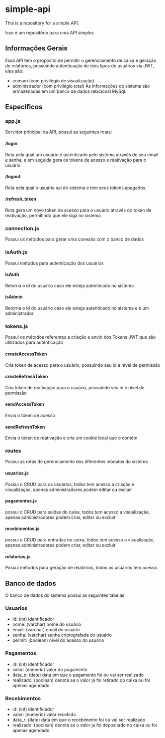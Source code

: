 # simple-api
This is a repository for a simple API, 

Isso é um repositório para uma API simples


## Informações Gerais
Essa API tem o propósito de permitir o gerenciamento de caixa e geração de relatórios, possuindo autenticação de dois tipos de usuários via JWT, eles são:
- comum (com privilégio de visualização) 
- administrador (com privilégio total)
As informações do sistema são armazenadas em um banco de dados relacional MySql.

## Específicos

### app.js
Servidor principal da API, possui as seguintes rotas:

#### /login
Rota pela qual um usuário é autenticado pelo sistema através de seu email e senha, e em seguida gera os tokens de acesso e reativação para o usuário

#### /logout
Rota pela qual o usuário sai do sistema e tem seus tokens apagados.

#### /refresh_token
Rota gera um novo token de acesso para o usuário através do token de reativação, permitindo que ele siga no sistema

### connection.js
Possui os métodos para gerar uma conexão com o banco de dados

### isAuth.js
Possui métodos para autenticação dos usuários

#### isAuth
Retorna o id do usuário caso ele esteja autenticado no sistema

#### isAdmin
Retorna o id do usuário caso ele esteja autenticado no sistema e é um administrador

### tokens.js
Possui os métodos referentes a criação e envio dos Tokens JWT que são utilizados para autenticação

#### createAccessToken
Cria token de acesso para o usuário, possuindo seu id e nível de permissão
#### createRefreshToken
Cria token de reativação para o usuário, possuindo seu id e nível de permissão
#### sendAccessToken
Envia o token de acesso
#### sendRefreshToken
Envia o token de reativação e cria um cookie local que o contém

### routes
Possui as rotas de gerenciamento dos diferentes módulos do sistema

#### usuarios.js
Possui o CRUD para os usuários, todos tem acesso a criação e visualização, apenas administradores podem editar ou excluir

#### pagamentos.js
possui o CRUD para saídas do caixa, todos tem acesso a visualização, apenas administradores podem criar, editar ou excluir

#### recebimentos.js
possui o CRUD para entradas no caixa, todos tem acesso a visualização, apenas administradores podem criar, editar ou excluir

#### relatorios.js
Possui métodos para geração de relatórios, todos os usuários tem acesso

## Banco de dados
O banco de dados do sistema possui as seguintes tabelas

### Usuarios
- id: (int) identificador
- nome: (varchar) nome do usuário
- email: (varchar) email do usuário
- senha: (varchar) senha criptografada do usuário
- permit: (boolean) nível do acesso do usuário

### Pagamentos
- id: (int) identificador
- valor: (numeric) valor do pagamento
- data_p: (date) data em que o pagamento foi ou vai ser realizado
- realizado: (boolean) denota se o valor ja foi retirado do caixa ou foi apenas agendado.

### Recebimentos
- id: (int) identificador
- valor: (numeric) valor recebido
- data_r: (date) data em que o recebimento foi ou vai ser realizado
- realizado: (boolean) denota se o valor ja foi depositado no caixa ou foi apenas agendado.

